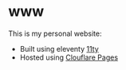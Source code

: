 # www

This is my personal website:

- Built using eleventy [11ty](https://11ty.dev)
- Hosted using [Clouflare Pages](https://pages.cloudflare.com/)